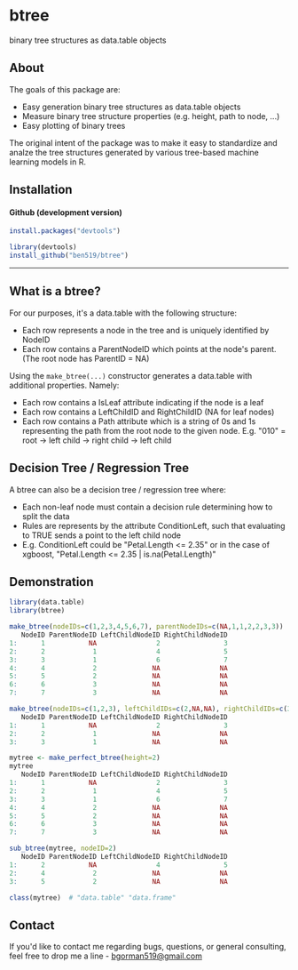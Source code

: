 # btree
binary tree structures as data.table objects

About
------
The goals of this package are:

- Easy generation binary tree structures as data.table objects
- Measure binary tree structure properties (e.g. height, path to node, ...)
- Easy plotting of binary trees

The original intent of the package was to make it easy to standardize and analze the tree structures generated by various 
tree-based machine learning models in R.


Installation
------

#### Github (development version)
```r
install.packages("devtools")

library(devtools)
install_github("ben519/btree")
```
---

## What is a btree?

For our purposes, it's a data.table with the following structure:

- Each row represents a node in the tree and is uniquely identified by NodeID
- Each row contains a ParentNodeID which points at the node's parent. (The root node has ParentID = NA)

Using the `make_btree(...)` constructor generates a data.table with additional properties. Namely:

- Each row contains a IsLeaf attribute indicating if the node is a leaf
- Each row contains a LeftChildID and RightChildID (NA for leaf nodes)
- Each row contains a Path attribute which is a string of 0s and 1s representing the path from the root node to the given node.  E.g. "010" = root -> left child -> right child -> left child

## Decision Tree / Regression Tree

A btree can also be a decision tree / regression tree where:

- Each non-leaf node must contain a decision rule determining how to split the data
- Rules are represents by the attribute ConditionLeft, such that evaluating to TRUE sends a point to the left child node
- E.g. ConditionLeft could be "Petal.Length <= 2.35" or in the case of xgboost, "Petal.Length <= 2.35 | is.na(Petal.Length)"

Demonstration
------

```r
library(data.table)
library(btree)

make_btree(nodeIDs=c(1,2,3,4,5,6,7), parentNodeIDs=c(NA,1,1,2,2,3,3))
   NodeID ParentNodeID LeftChildNodeID RightChildNodeID
1:      1           NA               2                3
2:      2            1               4                5
3:      3            1               6                7
4:      4            2              NA               NA
5:      5            2              NA               NA
6:      6            3              NA               NA
7:      7            3              NA               NA

make_btree(nodeIDs=c(1,2,3), leftChildIDs=c(2,NA,NA), rightChildIDs=c(3,NA,NA))
   NodeID ParentNodeID LeftChildNodeID RightChildNodeID
1:      1           NA               2                3
2:      2            1              NA               NA
3:      3            1              NA               NA

mytree <- make_perfect_btree(height=2)
mytree
   NodeID ParentNodeID LeftChildNodeID RightChildNodeID
1:      1           NA               2                3
2:      2            1               4                5
3:      3            1               6                7
4:      4            2              NA               NA
5:      5            2              NA               NA
6:      6            3              NA               NA
7:      7            3              NA               NA

sub_btree(mytree, nodeID=2)
   NodeID ParentNodeID LeftChildNodeID RightChildNodeID
1:      2           NA               4                5
2:      4            2              NA               NA
3:      5            2              NA               NA

class(mytree)  # "data.table" "data.frame"
```

## Contact
If you'd like to contact me regarding bugs, questions, or general consulting, feel free to drop me a line - bgorman519@gmail.com
